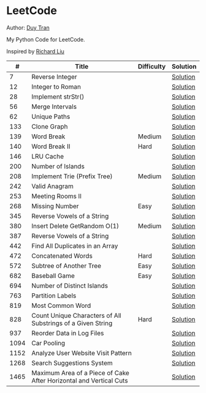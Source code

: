 # LeetCode

Author: [Duy Tran](https://github.com/duytranvinh)

My Python Code for LeetCode.

Inspired by [Richard Liu](https://github.com/lzl124631x/LeetCode)

| \#   | Title                                                              | Difficulty | Solution                                                                                                                |
| ---- | ------------------------------------------------------------------ | ---------- | ----------------------------------------------------------------------------------------------------------------------- |
| 7    | Reverse Integer                                                    |            | [Solution](/leetcode/7.%20Reverse%20Integer/)                                                                           |
| 12   | Integer to Roman                                                   |            | [Solution](/leetcode/12.%20Integer%20to%20Roman/)                                                                       |
| 28   | Implement strStr()                                                 |            | [Solution](/leetcode/28.%20Implement%20strStr%28%29)                                                                    |
| 56   | Merge Intervals                                                    |            | [Solution](/leetcode/56.%20Merge%20Intervals/)                                                                          |
| 62   | Unique Paths                                                       |            | [Solution](/leetcode/62.%20Unique%20Paths/)                                                                             |
| 133  | Clone Graph                                                        |            | [Solution](/leetcode/133.%20Clone%20Graph/)                                                                             |
| 139  | Word Break                                                         | Medium     | [Solution](/leetcode/139.%20Word%20Break/)                                                                              |
| 140  | Word Break II                                                      | Hard       | [Solution](/leetcode/140.%20Word%20Break%20II/)                                                                         |
| 146  | LRU Cache                                                          |            | [Solution](/leetcode/146.%20LRU%20Cache/)                                                                               |
| 200  | Number of Islands                                                  |            | [Solution](/leetcode/200.%20Number%20of%20Islands/)                                                                     |
| 208  | Implement Trie (Prefix Tree)                                       | Medium     | [Solution](leetcode/208.%20Implement%20Trie%20%28Prefix%20Tree%29)                                                      |
| 242  | Valid Anagram                                                      |            | [Solution](/leetcode/242.%20Valid%20Anagram/)                                                                           |
| 253  | Meeting Rooms II                                                   |            | [Solution](/leetcode/253.%20Meeting%20Rooms%20II/)                                                                      |
| 268  | Missing Number                                                     | Easy       | [Solution](/leetcode/268.%20Missing%20Number/)                                                                          |
| 345  | Reverse Vowels of a String                                         |            | [Solution](/leetcode/345.%20Reverse%20Vowels%20of%20a%20String/)                                                        |
| 380  | Insert Delete GetRandom O(1)                                       | Medium     | [Solution](/leetcode/380.%20Insert%20Delete%20GetRandom%20O%281%29/)                                                    |
| 387  | Reverse Vowels of a String                                         |            | [Solution](/leetcode/387.%20First%20Unique%20Character%20in%20a%20String/)                                              |
| 442  | Find All Duplicates in an Array                                    |            | [Solution](/leetcode/442.%20Find%20All%20Duplicates%20in%20an%20Array/)                                                 |
| 472  | Concatenated Words                                                 | Hard       | [Solution](/leetcode/472.%20Concatenated%20Words/)                                                                      |
| 572  | Subtree of Another Tree                                            | Easy       | [Solution](/leetcode/572.%20Subtree%20of%20Another%20Tree/)                                                             |
| 682  | Baseball Game                                                      | Easy       | [Solution](/leetcode/682.%20Baseball%20Game/)                                                                           |
| 694  | Number of Distinct Islands                                         |            | [Solution](/leetcode/694.%20Number%20of%20Distinct%20Islands/)                                                          |
| 763  | Partition Labels                                                   |            | [Solution](/leetcode/763.%20Partition%20Labels/)                                                                        |
| 819  | Most Common Word                                                   |            | [Solution](/leetcode/819.%20Most%20Common%20Word/)                                                                      |
| 828  | Count Unique Characters of All Substrings of a Given String        | Hard       | [Solution](/leetcode/828.%20Count%20Unique%20Characters%20of%20All%20Substrings%20of%20a%20Given%20String/)             |
| 937  | Reorder Data in Log Files                                          |            | [Solution](/leetcode/937.%20Reorder%20Data%20in%20Log%20Files/)                                                         |
| 1094 | Car Pooling                                                        |            | [Solution](/leetcode/1094.%20Car%20Pooling/)                                                                            |
| 1152 | Analyze User Website Visit Pattern                                 |            | [Solution](/leetcode/1152.%20Analyze%20User%20Website%20Visit%20Pattern/)                                               |
| 1268 | Search Suggestions System                                          |            | [Solution](/leetcode/1268.%20Search%20Suggestions%20System/)                                                            |
| 1465 | Maximum Area of a Piece of Cake After Horizontal and Vertical Cuts |            | [Solution](/leetcode/1465.%20Maximum%20Area%20of%20a%20Piece%20of%20Cake%20After%20Horizontal%20and%20Vertical%20Cuts/) |
